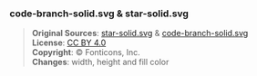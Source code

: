 ### code-branch-solid.svg & star-solid.svg
> <b>Original Sources</b>: [star-solid.svg](https://fontawesome.com/v5.15/icons/star?style=solid "Check it out") & [code-branch-solid.svg](https://fontawesome.com/v5.15/icons/code-branch?style=solid "Check it out")<br>
> <b>License</b>: [CC&nbsp;BY&nbsp;4.0](https://fontawesome.com/license/free "Check it out")<br>
> <b>Copyright</b>: ©️  Fonticons, Inc.<br>
> <b>Changes</b>: width, height and fill color
